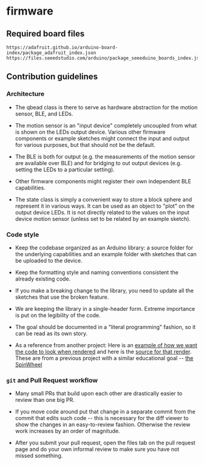 # firmware

## Required board files

```
https://adafruit.github.io/arduino-board-index/package_adafruit_index.json
https://files.seeedstudio.com/arduino/package_seeeduino_boards_index.json
```

## Contribution guidelines

### Architecture

- The qbead class is there to serve as hardware abstraction for the motion sensor, BLE, and LEDs.

- The motion sensor is an "input device" completely uncoupled from what is shown on the LEDs output device. Various other firmware components or example sketches might connect the input and output for various purposes, but that should not be the default.

- The BLE is both for output (e.g. the measurements of the motion sensor are available over BLE) and for bridging to out output devices (e.g. setting the LEDs to a particular setting).

- Other firmware components might register their own independent BLE capabilities.

- The state class is simply a convenient way to store a block sphere and represent it in various ways. It can be used as an object to "plot" on the output device LEDs. It is not directly related to the values on the input device motion sensor (unless set to be related by an example sketch).

### Code style

- Keep the codebase organized as an Arduino library: a source folder for the underlying capabilities and an example folder with sketches that can be uploaded to the device.

- Keep the formatting style and naming conventions consistent the already existing code.

- If you make a breaking change to the library, you need to update all the sketches that use the broken feature.

- We are keeping the library in a single-header form. Extreme importance is put on the legibility of the code.

- The goal should be documented in a "literal programming" fashion, so it can be read as its own story.

- As a reference from another project: Here is an [example of how we want the code to look when rendered](legibility) and here is the [source for that render](https://github.com/SpinWearables/SpinWearablesFirmware/blob/master/src/SpinWearables.h). These are from a previous project with a similar educational goal -- [the SpinWheel](https://github.com/SpinWearables/SpinWearablesFirmware)

### `git` and Pull Request workflow

- Many small PRs that build upon each other are drastically easier to review than one big PR.

- If you move code around put that change in a separate commit from the commit that edits such code -- this is necessary for the diff viewer to show the changes in an easy-to-review fashion. Otherwise the review work increases by an order of magnitude.

- After you submit your pull request, open the files tab on the pull request page and do your own informal review to make sure you have not missed something.
  
